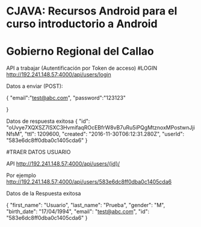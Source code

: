 # CJAVA: Recursos Android para el  curso introductorio a Android
# Gobierno Regional del Callao

API a trabajar (Autentificación por Token de acceso)
#LOGIN
http://192.241.148.57:4000/api/users/login


Datos a enviar (POST):

{
"email":"test@abc.com",
"password":"123123"

}




Datos de respuesta exitosa
{
  "id": "oUvye7XQXSZ7lSXC3HvmifaqROcEBfrW8vB7uRu5iPQgMtznoxMPostwnJjiNfsM",
  "ttl": 1209600,
  "created": "2016-11-30T06:12:31.280Z",
  "userId": "583e6dc8ff0dba0c1405cda6"
}

#TRAER DATOS USUARIO

API
http://192.241.148.57:4000/api/users/{id}/

Por ejemplo
http://192.241.148.57:4000/api/users/583e6dc8ff0dba0c1405cda6



Datos de la Respuesta exitosa

{
  "first_name": "Usuario",
  "last_name": "Prueba",
  "gender": "M",
  "birth_date": "17/04/1994",
  "email": "test@abc.com",
  "id": "583e6dc8ff0dba0c1405cda6"
}
